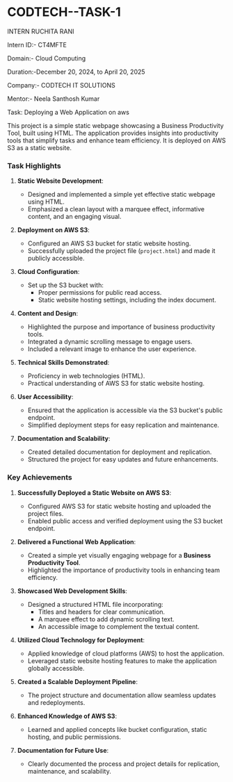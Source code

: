 # CODTECH--TASK-1

INTERN RUCHITA RANI

Intern ID:- CT4MFTE

Domain:- Cloud Computing

Duration:-December 20, 2024, to April 20, 2025

Company:- CODTECH IT SOLUTIONS

Mentor:- Neela Santhosh Kumar

Task: Deploying a Web Application on aws

This project is a simple static webpage showcasing a Business Productivity Tool, built using HTML. The application provides insights into productivity tools that simplify tasks and enhance team efficiency. It is deployed on AWS S3 as a static website.

### **Task Highlights**

1. **Static Website Development**:
   - Designed and implemented a simple yet effective static webpage using HTML.
   - Emphasized a clean layout with a marquee effect, informative content, and an engaging visual.

2. **Deployment on AWS S3**:
   - Configured an AWS S3 bucket for static website hosting.
   - Successfully uploaded the project file (`project.html`) and made it publicly accessible.

3. **Cloud Configuration**:
   - Set up the S3 bucket with:
     - Proper permissions for public read access.
     - Static website hosting settings, including the index document.

4. **Content and Design**:
   - Highlighted the purpose and importance of business productivity tools.
   - Integrated a dynamic scrolling message to engage users.
   - Included a relevant image to enhance the user experience.

5. **Technical Skills Demonstrated**:
   - Proficiency in web technologies (HTML).
   - Practical understanding of AWS S3 for static website hosting.

6. **User Accessibility**:
   - Ensured that the application is accessible via the S3 bucket's public endpoint.
   - Simplified deployment steps for easy replication and maintenance.

7. **Documentation and Scalability**:
   - Created detailed documentation for deployment and replication.
   - Structured the project for easy updates and future enhancements.

### **Key Achievements**

1. **Successfully Deployed a Static Website on AWS S3**:
   - Configured AWS S3 for static website hosting and uploaded the project files.
   - Enabled public access and verified deployment using the S3 bucket endpoint.

2. **Delivered a Functional Web Application**:
   - Created a simple yet visually engaging webpage for a **Business Productivity Tool**.
   - Highlighted the importance of productivity tools in enhancing team efficiency.

3. **Showcased Web Development Skills**:
   - Designed a structured HTML file incorporating:
     - Titles and headers for clear communication.
     - A marquee effect to add dynamic scrolling text.
     - An accessible image to complement the textual content.

4. **Utilized Cloud Technology for Deployment**:
   - Applied knowledge of cloud platforms (AWS) to host the application.
   - Leveraged static website hosting features to make the application globally accessible.

5. **Created a Scalable Deployment Pipeline**:
   - The project structure and documentation allow seamless updates and redeployments.

6. **Enhanced Knowledge of AWS S3**:
   - Learned and applied concepts like bucket configuration, static hosting, and public permissions.

7. **Documentation for Future Use**:
   - Clearly documented the process and project details for replication, maintenance, and scalability.
